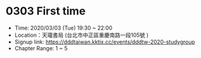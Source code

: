 # 0303 First time  


* Time: 2020/03/03 (Tue) 19:30 ~ 22:00
* Location：天瓏書局 (台北市中正區重慶南路一段105號 )
* Signup link: https://dddtaiwan.kktix.cc/events/dddtw-2020-studygroup
* Chapter Range: 1 ~ 5

